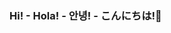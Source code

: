 ### Hi! - Hola! - 안녕! - こんにちは!👋

<!--
**AltoSolid/AltoSolid** is a ✨ _special_ ✨ repository because its `README.md` (this file) appears on your GitHub profile.

Here are some ideas to get you started:

- 🔭 I’m currently working on TesMusk
- 🌱 I’m currently learning Flutter, Python 
- 👯 I’m looking to collaborate on interesting, real and projects that have apositive impact on society
- 🤔 I’m looking for help with ...
- 💬 Ask me about cybersecurity, Ethical Hacking and mobile 
- 📫 How to reach me: 
- 😄 Pronouns: Zero, Santiago
- ⚡ Fun fact: As you saw before I am able to speak different languages!
-->
